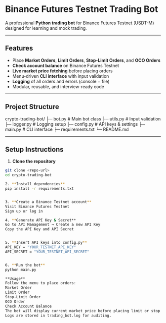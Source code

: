 # Binance Futures Testnet Trading Bot

A professional **Python trading bot** for Binance Futures Testnet (USDT-M) designed for learning and mock trading.

---

## Features
- Place **Market Orders**, **Limit Orders**, **Stop-Limit Orders**, and **OCO Orders**  
- **Check account balance** on Binance Futures Testnet  
- **Live market price fetching** before placing orders  
- Menu-driven **CLI interface** with input validation  
- **Logging** of all orders and errors (console + file)  
- Modular, reusable, and interview-ready code

---

## Project Structure
crypto-trading-bot/
├─ bot.py # Main bot class
├─ utils.py # Input validation
├─ logger.py # Logging setup
├─ config.py # API keys & settings
├─ main.py # CLI interface
├─ requirements.txt
└─ README.md


---

## Setup Instructions

1. **Clone the repository**
```bash
git clone <repo-url>
cd crypto-trading-bot

2. **Install dependencies**
pip install -r requirements.txt


3. **Create a Binance Testnet account**
Visit Binance Futures Testnet
Sign up or log in

4. **Generate API Key & Secret**
Go to API Management → Create a new API Key
Copy the API Key and API Secret


5. **Insert API keys into config.py**
API_KEY = "YOUR_TESTNET_API_KEY"
API_SECRET = "YOUR_TESTNET_API_SECRET"


6. **Run the bot**
python main.py

**Usage**
Follow the menu to place orders:
Market Order
Limit Order
Stop-Limit Order
OCO Order
Check Account Balance
The bot will display current market price before placing limit or stop orders.
Logs are stored in trading_bot.log for auditing.